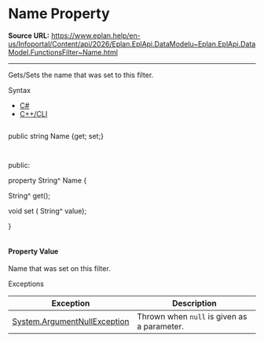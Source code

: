 # Name Property

**Source URL:** https://www.eplan.help/en-us/Infoportal/Content/api/2026/Eplan.EplApi.DataModelu~Eplan.EplApi.DataModel.FunctionsFilter~Name.html

---

Gets/Sets the name that was set to this filter.

Syntax

- [C#](#i-syntax-CS)
- [C++/CLI](#i-syntax-CPP2005)

```
```
public string Name {get; set;}
```
```

```
```
public:

property String^ Name {

   String^ get();

   void set (    String^ value);

}
```
```

#### Property Value

Name that was set on this filter.

Exceptions

| Exception | Description |
| --- | --- |
| [System.ArgumentNullException](#) | Thrown when `null` is given as a parameter. |
